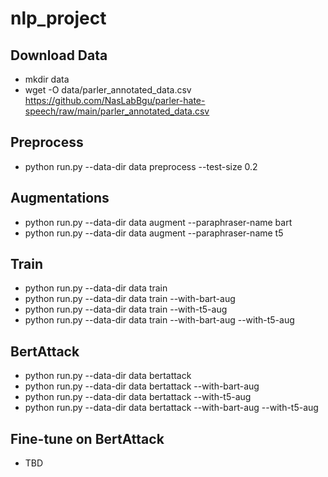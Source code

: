 # nlp_project

## Download Data

- mkdir data
- wget -O data/parler_annotated_data.csv https://github.com/NasLabBgu/parler-hate-speech/raw/main/parler_annotated_data.csv

## Preprocess

- python run.py --data-dir data preprocess --test-size 0.2

## Augmentations

- python run.py --data-dir data augment --paraphraser-name bart
- python run.py --data-dir data augment --paraphraser-name t5

## Train

- python run.py --data-dir data train
- python run.py --data-dir data train --with-bart-aug
- python run.py --data-dir data train --with-t5-aug
- python run.py --data-dir data train --with-bart-aug --with-t5-aug

## BertAttack

- python run.py --data-dir data bertattack
- python run.py --data-dir data bertattack --with-bart-aug
- python run.py --data-dir data bertattack --with-t5-aug
- python run.py --data-dir data bertattack --with-bart-aug --with-t5-aug

## Fine-tune on BertAttack

- TBD

